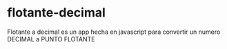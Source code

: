 # flotante-decimal
 Flotante a decimal es un app hecha en javascript para convertir un numero DECIMAL a PUNTO FLOTANTE
